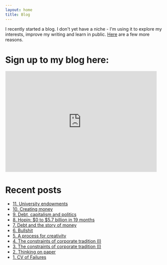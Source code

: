 ```yaml
---
layout: home
title: Blog
---
```


I recently started a blog. I don't yet have a niche - I'm using it to explore my interests, improve my writing and learn in public. <a href="https://taariq.substack.com/p/2-thinking-on-paper" target="_blank">Here</a> are a few more reasons. 

# Sign up to my blog here:
<iframe src="https://taariq.substack.com/embed" width="480" height="320" style="border:1px solid #EEE; background:white;" frameborder="0" scrolling="no"></iframe>

# Recent posts
- <a href="https://taariq.substack.com/p/university-endowments" target="_blank">11. University endowments</a>
- <a href="https://taariq.substack.com/p/10-creating-money" target="_blank">10. Creating money</a>
- <a href="https://taariq.substack.com/p/9-debt-capitalism-and-politics" target="_blank">9. Debt, capitalism and politics</a>
- <a href="https://taariq.substack.com/p/hopin" target="_blank">8. Hopin: $0 to $5.7 billion in 19 months</a>
- <a href="https://taariq.substack.com/p/7-debt-and-the-story-of-moneys" target="_blank">7. Debt and the story of money</a>
- <a href="https://taariq.substack.com/p/bullshit" target="_blank">6. Bullshit</a>
- <a href="https://taariq.substack.com/p/process-for-creativity" target="_blank">5. A process for creativity</a>
- <a href="https://taariq.substack.com/p/constraints-corp-trad-2" target="_blank">4. The constraints of corporate tradition (I)</a>
- <a href="https://taariq.substack.com/p/constraints-corp-trad-1" target="_blank">3. The constraints of corporate tradition (I)</a>
- <a href="https://taariq.substack.com/p/2-thinking-on-paper" target="_blank">2. Thinking on paper</a>
- <a href="https://taariq.substack.com/p/1-cv-of-failures" target="_blank">1. CV of Failures</a>



